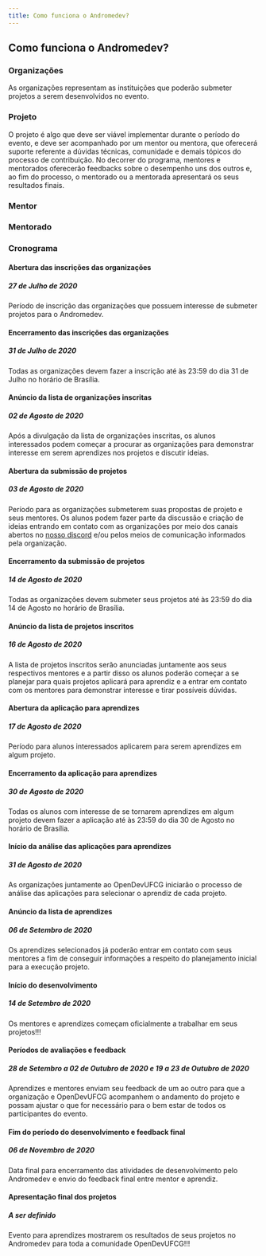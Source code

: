 ```yaml
---
title: Como funciona o Andromedev?
---
```


## Como funciona o Andromedev?

### Organizações

As organizações representam as instituições que poderão submeter projetos a serem desenvolvidos no evento.

### Projeto

O projeto é algo que deve ser viável implementar durante o período do evento, e deve ser acompanhado por um mentor ou mentora, que oferecerá suporte referente a dúvidas técnicas, comunidade e demais tópicos do processo de contribuição. No decorrer do programa, mentores e mentorados oferecerão feedbacks sobre o desempenho uns dos outros e, ao fim do processo, o mentorado ou a mentorada apresentará os seus resultados finais.

### Mentor

### Mentorado

### Cronograma

#### Abertura das inscrições das organizações
##### 27 de Julho de 2020

Período de inscrição das organizações que possuem interesse de submeter projetos para o Andromedev.

#### Encerramento das inscrições das organizações
##### 31 de Julho de 2020

Todas as organizações devem fazer a inscrição até às 23:59 do dia 31 de Julho no horário de Brasília.

#### Anúncio da lista de organizações inscritas
##### 02 de Agosto de 2020

Após a divulgação da lista de organizações inscritas, os alunos interessados podem começar a procurar as organizações para demonstrar interesse em serem aprendizes nos projetos e discutir ideias.

#### Abertura da submissão de projetos
##### 03 de Agosto de 2020

Período para as organizações submeterem suas propostas de projeto e seus mentores. Os alunos podem fazer parte da discussão e criação de ideias entrando em contato com as organizações por meio dos canais abertos no [nosso discord](https://chat.opendevufcg.org) e/ou pelos meios de comunicação informados pela organização.

#### Encerramento da submissão de projetos
##### 14 de Agosto de 2020

Todas as organizações devem submeter seus projetos até às 23:59 do dia 14 de Agosto no horário de Brasília.

#### Anúncio da lista de projetos inscritos
##### 16 de Agosto de 2020

A lista de projetos inscritos serão anunciadas juntamente aos seus respectivos mentores e a partir disso os alunos poderão começar a se planejar para quais projetos aplicará para aprendiz e a entrar em contato com os mentores para demonstrar interesse e tirar possíveis dúvidas.

#### Abertura da aplicação para aprendizes
##### 17 de Agosto de 2020

Período para alunos interessados aplicarem para serem aprendizes em algum projeto.

#### Encerramento da aplicação para aprendizes
##### 30 de Agosto de 2020

Todas os alunos com interesse de se tornarem aprendizes em algum projeto devem fazer a aplicação até às 23:59 do dia 30 de Agosto no horário de Brasília.

#### Início da análise das aplicações para aprendizes
##### 31 de Agosto de 2020

As organizações juntamente ao OpenDevUFCG iniciarão o processo de análise das aplicações para selecionar o aprendiz de cada projeto.

#### Anúncio da lista de aprendizes
##### 06 de Setembro de 2020

Os aprendizes selecionados já poderão entrar em contato com seus mentores a fim de conseguir informações a respeito do planejamento inicial para a execução projeto.

#### Início do desenvolvimento
##### 14 de Setembro de 2020

Os mentores e aprendizes começam oficialmente a trabalhar em seus projetos!!!

#### Períodos de avaliações e feedback
##### 28 de Setembro a 02 de Outubro de 2020 e 19 a 23 de Outubro de 2020

Aprendizes e mentores enviam seu feedback de um ao outro para que a organização e OpenDevUFCG acompanhem o andamento do projeto e possam ajustar o que for necessário para o bem estar de todos os participantes do evento.

#### Fim do período do desenvolvimento e feedback final
##### 06 de Novembro de 2020

Data final para encerramento das atividades de desenvolvimento pelo Andromedev e envio do feedback final entre mentor e aprendiz.

#### Apresentação final dos projetos
##### A ser definido

Evento para aprendizes mostrarem os resultados de seus projetos no Andromedev para toda a comunidade OpenDevUFCG!!!
